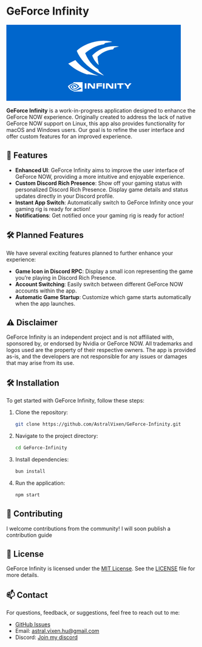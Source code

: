 # GeForce Infinity

![Logo](src/assets/resources/infinity_promoimg.png)

**GeForce Infinity** is a work-in-progress application designed to enhance the GeForce NOW experience. Originally created to address the lack of native GeForce NOW support on Linux, this app also provides functionality for macOS and Windows users. Our goal is to refine the user interface and offer custom features for an improved experience.

## 🚀 **Features**

- **Enhanced UI**: GeForce Infinity aims to improve the user interface of GeForce NOW, providing a more intuitive and enjoyable experience.
- **Custom Discord Rich Presence**: Show off your gaming status with personalized Discord Rich Presence. Display game details and status updates directly in your Discord profile.
- **Instant App Switch**: Automatically switch to GeForce Infinity once your gaming rig is ready for action!
- **Notifications**: Get notified once your gaming rig is ready for action!

## 🛠️ **Planned Features**

We have several exciting features planned to further enhance your experience:

- **Game Icon in Discord RPC**: Display a small icon representing the game you’re playing in Discord Rich Presence.
- **Account Switching**: Easily switch between different GeForce NOW accounts within the app.
- **Automatic Game Startup**: Customize which game starts automatically when the app launches.

## ⚠️ **Disclaimer**

GeForce Infinity is an independent project and is not affiliated with, sponsored by, or endorsed by Nvidia or GeForce NOW. All trademarks and logos used are the property of their respective owners. The app is provided as-is, and the developers are not responsible for any issues or damages that may arise from its use.

## 🛠️ **Installation**

To get started with GeForce Infinity, follow these steps:

1. Clone the repository:

    ```bash
    git clone https://github.com/AstralVixen/GeForce-Infinity.git
    ```

2. Navigate to the project directory:

    ```bash
    cd GeForce-Infinity
    ```

3. Install dependencies:

    ```bash
    bun install
    ```

4. Run the application:
    ```bash
    npm start
    ```

## 💬 **Contributing**

I welcome contributions from the community! I will soon publish a contribution guide

## 📜 **License**

GeForce Infinity is licensed under the [MIT License](LICENSE). See the [LICENSE](LICENSE) file for more details.

## 📫 **Contact**

For questions, feedback, or suggestions, feel free to reach out to me:

- [GitHub Issues](https://github.com/AstralVixen/GeForce-Infinity/issues)
- Email: [astral.vixen.hu@gmail.com](mailto:astral.vixen.hu@gmail.com)
- Discord: [Join my discord](https://discord.gg/p5vRgQwZ9K)
